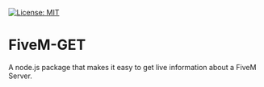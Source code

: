 [![License: MIT](https://img.shields.io/badge/License-MIT-yellow.svg)](https://opensource.org/licenses/MIT)

# FiveM-GET
A node.js package that makes it easy to get live information about a FiveM Server.

